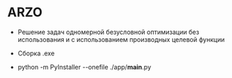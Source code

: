 # ARZO

- Решение задач одномерной безусловной оптимизации без
использования и с использованием производных целевой функции

- Сборка .exe
- python -m PyInstaller --onefile ./app/__main__.py
